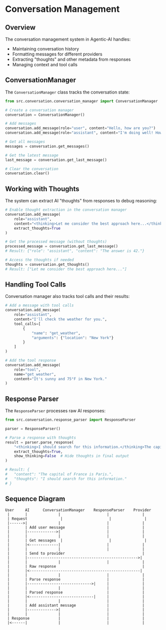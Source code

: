# Conversation Management

## Overview

The conversation management system in Agentic-AI handles:

- Maintaining conversation history
- Formatting messages for different providers
- Extracting "thoughts" and other metadata from responses
- Managing context and tool calls

## ConversationManager

The `ConversationManager` class tracks the conversation state:

```python
from src.conversation.conversation_manager import ConversationManager

# Create a conversation manager
conversation = ConversationManager()

# Add messages
conversation.add_message(role="user", content="Hello, how are you?")
conversation.add_message(role="assistant", content="I'm doing well! How can I help you today?")

# Get all messages
messages = conversation.get_messages()

# Get the latest message
last_message = conversation.get_last_message()

# Clear the conversation
conversation.clear()
```

## Working with Thoughts

The system can extract AI "thoughts" from responses to debug reasoning:

```python
# Enable thought extraction in the conversation manager
conversation.add_message(
    role="assistant",
    content="<thinking>Let me consider the best approach here...</thinking>The answer is 42.",
    extract_thoughts=True
)

# Get the processed message (without thoughts)
processed_message = conversation.get_last_message()
# Result: {"role": "assistant", "content": "The answer is 42."}

# Access the thoughts if needed
thoughts = conversation.get_thoughts()
# Result: ["Let me consider the best approach here..."]
```

## Handling Tool Calls

Conversation manager also tracks tool calls and their results:

```python
# Add a message with tool calls
conversation.add_message(
    role="assistant",
    content="I'll check the weather for you.",
    tool_calls=[
        {
            "name": "get_weather",
            "arguments": {"location": "New York"}
        }
    ]
)

# Add the tool response
conversation.add_message(
    role="tool",
    name="get_weather",
    content="It's sunny and 75°F in New York."
)
```

## Response Parser

The `ResponseParser` processes raw AI responses:

```python
from src.conversation.response_parser import ResponseParser

parser = ResponseParser()

# Parse a response with thoughts
result = parser.parse_response(
    "<thinking>I should search for this information.</thinking>The capital of France is Paris.",
    extract_thoughts=True,
    show_thinking=False  # Hide thoughts in final output
)

# Result: {
#   "content": "The capital of France is Paris.",
#   "thoughts": "I should search for this information."
# }
```

## Sequence Diagram

```
User     AI      ConversationManager    ResponseParser    Provider
 |       |              |                     |               |
 | Request               |                     |               |
 |------>|              |                     |               |
 |       | Add user message                   |               |
 |       |------------->|                     |               |
 |       |              |                     |               |
 |       | Get messages  |                     |               |
 |       |<-------------|                     |               |
 |       |              |                     |               |
 |       | Send to provider                                   |
 |       |-------------------------------------------------->|
 |       |              |                     |               |
 |       | Raw response                                       |
 |       |<--------------------------------------------------|
 |       |              |                     |               |
 |       | Parse response                     |               |
 |       |----------------------------->|     |               |
 |       |              |                     |               |
 |       | Parsed response                    |               |
 |       |<-----------------------------|     |               |
 |       |              |                     |               |
 |       | Add assistant message              |               |
 |       |------------->|                     |               |
 |       |              |                     |               |
 | Response             |                     |               |
 |<------|              |                     |               |
```
